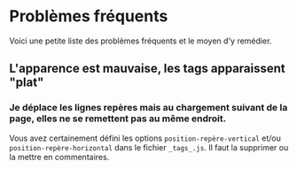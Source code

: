 # Problèmes fréquents

Voici une petite liste des problèmes fréquents et le moyen d'y remédier.

## L'apparence est mauvaise, les tags apparaissent "plat"


### Je déplace les lignes repères mais au chargement suivant de la page, elles ne se remettent pas au même endroit.

Vous avez certainement défini les options `position-repère-vertical` et/ou `position-repère-horizontal` dans le fichier `_tags_.js`. Il faut la supprimer ou la mettre en commentaires.
